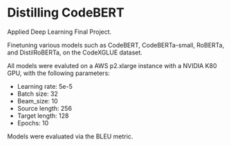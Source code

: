 
# Distilling CodeBERT

Applied Deep Learning Final Project. 

Finetuning various models such as CodeBERT, CodeBERTa-small, RoBERTa, and DistilRoBERTa, on the CodeXGLUE dataset.

All models were evaluted on a AWS p2.xlarge instance with a NVIDIA K80 GPU, with the following parameters:
* Learning rate: 	5e-5
* Batch size: 	32
* Beam_size: 	10
* Source length: 256
* Target length: 	128
* Epochs: 	10

Models were evaluated via the BLEU metric. 

